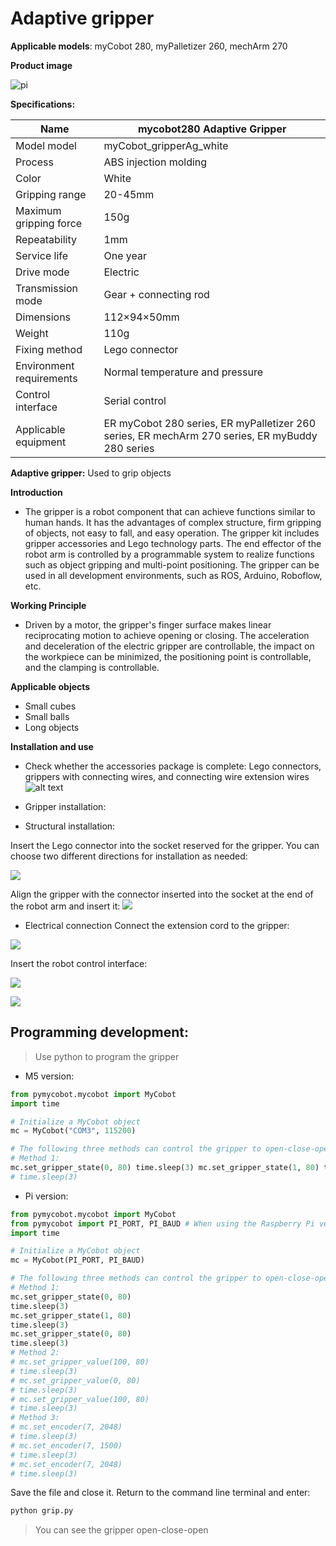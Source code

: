 # Adaptive gripper

**Applicable models**: myCobot 280, myPalletizer 260, mechArm 270

**Product image**

![pi](../../resource\4-SupportAndService\Accessories\grip/girp1.png)

**Specifications:**

| Name | mycobot280 Adaptive Gripper |
| ------------ | ------------------------------------------------------------------------------------------ |
| Model model | myCobot_gripperAg_white |
| Process | ABS injection molding |
| Color | White |
| Gripping range | 20-45mm |
| Maximum gripping force | 150g |
| Repeatability | 1mm |
| Service life | One year |
| Drive mode | Electric |
| Transmission mode | Gear + connecting rod |
| Dimensions | 112×94×50mm |
| Weight | 110g |
| Fixing method | Lego connector |
| Environment requirements | Normal temperature and pressure |
| Control interface | Serial control |
| Applicable equipment | ER myCobot 280 series, ER myPalletizer 260 series, ER mechArm 270 series, ER myBuddy 280 series |

**Adaptive gripper:** Used to grip objects

**Introduction**

- The gripper is a robot component that can achieve functions similar to human hands. It has the advantages of complex structure, firm gripping of objects, not easy to fall, and easy operation. The gripper kit includes gripper accessories and Lego technology parts. The end effector of the robot arm is controlled by a programmable system to realize functions such as object gripping and multi-point positioning. The gripper can be used in all development environments, such as ROS, Arduino, Roboflow, etc.

**Working Principle**

- Driven by a motor, the gripper's finger surface makes linear reciprocating motion to achieve opening or closing. The acceleration and deceleration of the electric gripper are controllable, the impact on the workpiece can be minimized, the positioning point is controllable, and the clamping is controllable.

**Applicable objects**

- Small cubes
- Small balls
- Long objects

**Installation and use**

- Check whether the accessories package is complete: Lego connectors, grippers with connecting wires, and connecting wire extension wires
![alt text](../../resource\4-SupportAndService\Accessories\grip/girp2.jpg)

- Gripper installation:

- Structural installation:

Insert the Lego connector into the socket reserved for the gripper. You can choose two different directions for installation as needed:

![](../../resource\4-SupportAndService\Accessories\grip/girp3.jpg)

Align the gripper with the connector inserted into the socket at the end of the robot arm and insert it:
![](../../resource\4-SupportAndService\Accessories\grip/girp4.jpg)

- Electrical connection
Connect the extension cord to the gripper:

![](../../resource\4-SupportAndService\Accessories\grip/girp5.jpg)

Insert the robot control interface:

![](../../resource\4-SupportAndService\Accessories\grip/girp6.png)

![](../../resource\4-SupportAndService\Accessories\grip/girp7.jpg)

## Programming development:

> Use python to program the gripper

- M5 version:

```python
from pymycobot.mycobot import MyCobot
import time

# Initialize a MyCobot object
mc = MyCobot("COM3", 115200)

# The following three methods can control the gripper to open-close-open
# Method 1:
mc.set_gripper_state(0, 80) time.sleep(3) mc.set_gripper_state(1, 80) time.sleep(3) mc.set_gripper_state(0, 80) time.sleep(3) # Method 2: # mc.set_gripper_value(100, 80) # time.sleep(3) # mc.set_gripper_value(0, 80) # time.sleep(3) # mc.set_gripper_value(100, 80) # time.sleep(3) # Method three: # mc.set_encoder(7, 2048) # time.sleep(3) # mc.set_encoder(7, 1500) # time.sleep(3) # mc.set_encoder(7, 2048)
# time.sleep(3)
```

- Pi version:

```python
from pymycobot.mycobot import MyCobot
from pymycobot import PI_PORT, PI_BAUD # When using the Raspberry Pi version of mycobot, you can reference these two variables to initialize MyCobot
import time

# Initialize a MyCobot object
mc = MyCobot(PI_PORT, PI_BAUD)

# The following three methods can control the gripper to open-close-open
# Method 1:
mc.set_gripper_state(0, 80)
time.sleep(3)
mc.set_gripper_state(1, 80)
time.sleep(3)
mc.set_gripper_state(0, 80)
time.sleep(3)
# Method 2:
# mc.set_gripper_value(100, 80)
# time.sleep(3)
# mc.set_gripper_value(0, 80)
# time.sleep(3)
# mc.set_gripper_value(100, 80)
# time.sleep(3)
# Method 3:
# mc.set_encoder(7, 2048)
# time.sleep(3)
# mc.set_encoder(7, 1500)
# time.sleep(3)
# mc.set_encoder(7, 2048)
# time.sleep(3)
```

Save the file and close it. Return to the command line terminal and enter:

```bash
python grip.py
```

> You can see the gripper open-close-open